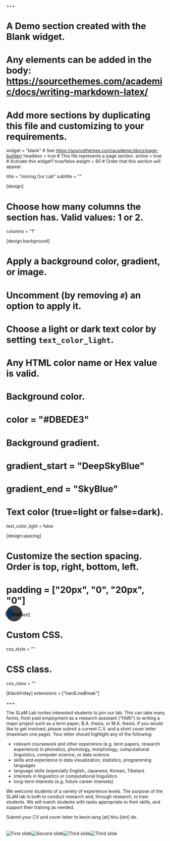 +++
# A Demo section created with the Blank widget.
# Any elements can be added in the body: https://sourcethemes.com/academic/docs/writing-markdown-latex/
# Add more sections by duplicating this file and customizing to your requirements.

widget = "blank"  # See https://sourcethemes.com/academic/docs/page-builder/
headless = true  # This file represents a page section.
active = true  # Activate this widget? true/false
weight = 80  # Order that this section will appear.

title = "Joining Our Lab"
subtitle = ""

[design]
  # Choose how many columns the section has. Valid values: 1 or 2.
  columns = "1"

[design.background]
  # Apply a background color, gradient, or image.
  #   Uncomment (by removing `#`) an option to apply it.
  #   Choose a light or dark text color by setting `text_color_light`.
  #   Any HTML color name or Hex value is valid.

  # Background color.
  # color = "#DBEDE3"

  # Background gradient.
  # gradient_start = "DeepSkyBlue"
  # gradient_end = "SkyBlue"


  # Text color (true=light or false=dark).
  text_color_light = false

[design.spacing]
  # Customize the section spacing. Order is top, right, bottom, left.
  # padding = ["20px", "0", "20px", "0"]

[advanced]
 # Custom CSS.
 css_style = ""

 # CSS class.
 css_class = ""

[blackfriday]
  extensions = ["hardLineBreak"]

+++

<style>
.carousel-control-prev-icon,
.carousel-control-next-icon {
  background-color: #003863; /* Change this to your desired color */
  border-radius: 50%; /* Makes the buttons circular */
  width: 30px; /* Adjust the width as needed */
  height: 30px; /* Adjust the height as needed */
  background-size: 50%; /* Adjust the size of the arrow icon */
}

.carousel-inner {
  display: flex;
  align-items: center; /* Vertically centers the images */
}

.carousel-control-prev,
.carousel-control-next {
  width: 50px; /* Adjust the width as needed */
  height: 50px; /* Adjust the height as needed */
  background-color: rgba(0, 0, 0, 0.5); /* Optional: Add a background color with transparency */
  border-radius: 50%; /* Makes the buttons circular */
  display: flex;
  align-items: center;
  justify-content: center;
  position: absolute;
  top: 50%;
  transform: translateY(-50%);
}

.carousel-control-prev-icon,
.carousel-control-next-icon {
  background-color: #003863; /* Change this to your desired color */
  border-radius: 50%; /* Makes the buttons circular */
  width: 30px; /* Adjust the width as needed */
  height: 30px; /* Adjust the height as needed */
  background-size: 50%; /* Adjust the size of the arrow icon */
}
</style>

The SLaM Lab invites interested students to join our lab. This can take many forms, from paid employment as a research assistant ("HiWi") to writing a major project such as a term paper, B.A. thesis, or M.A. thesis. If you would like to get involved, please submit a current C.V. and a short cover letter (maximum one page). Your letter should highlight any of the following:

- relevant coursework and other experience (e.g. term papers, research experience) in phonetics, phonology, morphology, computational linguistics, computer science, or data science
- skills and experience in data visualization, statistics, programming languages
- language skills (especially English, Japanese, Korean, Tibetan)
- interests in linguistics or computational linguistics
- long-term interests (e.g. future career interests)

We welcome students of a variety of experience levels. The purpose of the SLaM lab is both to conduct research and, through research, to train students. We will match students with tasks appropriate to their skills, and support their training as needed.

Submit your CV and cover letter to kevin.tang [at] hhu [dot] de.

<div id="carouselExampleControls" class="carousel slide" data-ride="carousel" style="margin-top: 35px;">
  <div class="carousel-inner">
    <div class="carousel-item active">
      <img class="d-block w-75 mx-auto" src="/imgbak/group_outside_1.jpg" alt="First slide">
    </div>
    <div class="carousel-item">
      <img class="d-block w-75 mx-auto" src="/imgbak/group_outside_2.jpg" alt="Second slide">
    </div>
    <div class="carousel-item">
      <img class="d-block w-75 mx-auto" src="/imgbak/group_inside_1.jpg" alt="Third slide">
    </div>
    <div class="carousel-item">
      <img class="d-block w-75 mx-auto" src="/imgbak/group_inside_2.jpg" alt="Third slide">
    </div>
  </div>
  <a class="carousel-control-prev" href="#carouselExampleControls" role="button" data-slide="prev">
    <span class="carousel-control-prev-icon" aria-hidden="true"></span>
    <span class="sr-only">Previous</span>
  </a>
  <a class="carousel-control-next" href="#carouselExampleControls" role="button" data-slide="next">
    <span class="carousel-control-next-icon" aria-hidden="true"></span>
    <span class="sr-only">Next</span>
  </a>
</div>
